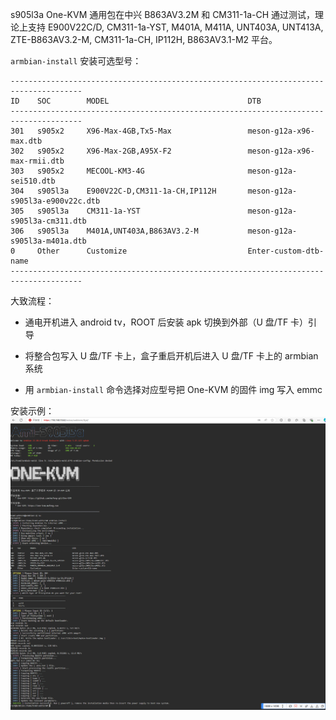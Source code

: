 
s905l3a One-KVM 通用包在中兴 B863AV3.2M 和 CM311-1a-CH 通过测试，理论上支持 E900V22C/D, CM311-1a-YST, M401A, M411A, UNT403A, UNT413A, ZTE-B863AV3.2-M, CM311-1a-CH, IP112H, B863AV3.1-M2 平台。

`armbian-install` 安装可选型号：
```
--------------------------------------------------------------------------------------
ID    SOC        MODEL                               DTB                                               
--------------------------------------------------------------------------------------
301   s905x2     X96-Max-4GB,Tx5-Max                 meson-g12a-x96-max.dtb                            
302   s905x2     X96-Max-2GB,A95X-F2                 meson-g12a-x96-max-rmii.dtb                       
303   s905x2     MECOOL-KM3-4G                       meson-g12a-sei510.dtb                             
304   s905l3a    E900V22C-D,CM311-1a-CH,IP112H       meson-g12a-s905l3a-e900v22c.dtb                   
305   s905l3a    CM311-1a-YST                        meson-g12a-s905l3a-cm311.dtb                      
306   s905l3a    M401A,UNT403A,B863AV3.2-M           meson-g12a-s905l3a-m401a.dtb                      
0     Other      Customize                           Enter-custom-dtb-name                             
--------------------------------------------------------------------------------------
```

大致流程：

- 通电开机进入 android tv，ROOT 后安装 apk 切换到外部（U 盘/TF 卡）引导

- 将整合包写入 U 盘/TF 卡上，盒子重启开机后进入 U 盘/TF 卡上的 armbian 系统

- 用 `armbian-install` 命令选择对应型号把 One-KVM 的固件 img 写入 emmc

安装示例：
![install](./img/PixPin_2024-10-16_22-49-59.png)